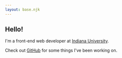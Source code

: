 ```yaml
---
layout: base.njk
---
```


## Hello!

I'm a front-end web developer at [Indiana University](https://indiana.edu/).

Check out [GitHub](https://github.com/zttodd) for some things I've been working on.